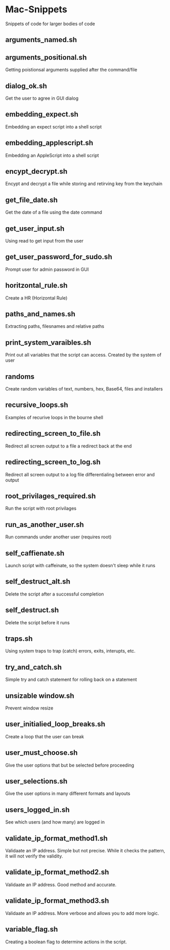 # Mac-Snippets
Snippets of code for larger bodies of code

## arguments_named.sh

## arguments_positional.sh
Getting poistionsal arguments supplied after the command/file
## dialog_ok.sh
Get the user to agree in GUI dialog
## embedding_expect.sh
Embedding an expect script into a shell script
## embedding_applescript.sh
Embedding an AppleScript into a shell script
## encypt_decrypt.sh
Encypt and decrypt a file while storing and retirving key from the keychain
## get_file_date.sh
Get the date of a file using the date command
## get_user_input.sh
Using read to get input from the user
## get_user_password_for_sudo.sh
Prompt user for admin password in GUI
## horitzontal_rule.sh
Create a HR (Horizontal Rule)
## paths_and_names.sh
Extracting paths, filesnames and relative paths
## print_system_varaibles.sh
Print out all variables that the script can access.  Created by the system of user
## randoms
Create random variables of text, numbers, hex, Base64, files and installers
## recursive_loops.sh
Examples of recurive loops in the bourne shell
## redirecting_screen_to_file.sh
Redirect all screen output to a file a redirect back at the end
## redirecting_screen_to_log.sh
Redirect all screen output to a log file differentialing between error and output
## root_privilages_required.sh
Run the script with root privilages
## run_as_another_user.sh
Run commands under another user (requires root)
## self_caffienate.sh
Launch script with caffeinate, so the system doesn't sleep while it runs
## self_destruct_alt.sh
Delete the script after a successful completion
## self_destruct.sh
Delete the script before it runs
## traps.sh
Using system traps to trap (catch) errors, exits, interupts, etc.
## try_and_catch.sh
Simple try and catch statement for rolling back on a statement
## unsizable window.sh
Prevent window resize
## user_initialied_loop_breaks.sh
Create a loop that the user can break
## user_must_choose.sh
Give the user options that but be selected before proceeding
## user_selections.sh
Give the user options in many different formats and layouts
## users_logged_in.sh
See which users (and how many) are logged in
## validate_ip_format_method1.sh
Validaate an IP address.  Simple but not precise.  While it checks the pattern, it will not verify the validity.
## validate_ip_format_method2.sh
Validaate an IP address. Good method and accurate.
## validate_ip_format_method3.sh
Validaate an IP address. More verbose and allows you to add more logic.
## variable_flag.sh
Creating a boolean flag to determine actions in the script.

